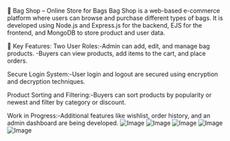 👜 Bag Shop – Online Store for Bags
Bag Shop is a web-based e-commerce platform where users can browse and purchase different types of bags. It is developed using Node.js and Express.js for the backend, EJS for the frontend, and MongoDB to store product and user data.

🔑 Key Features:
Two User Roles:-Admin can add, edit, and manage bag products.
               -Buyers can view products, add items to the cart, and place orders.

Secure Login System:-User login and logout are secured using encryption and decryption techniques.

Product Sorting and Filtering:-Buyers can sort products by popularity or newest and filter by category or discount.

Work in Progress:-Additional features like wishlist, order history, and an admin dashboard are being developed.
![Image](https://github.com/user-attachments/assets/3aa53636-1690-4f90-9e52-7560cf2c7196)
![Image](https://github.com/user-attachments/assets/21be924d-244d-4ae9-8fab-7c58bbcc91f0)
![Image](https://github.com/user-attachments/assets/6f2566fc-120e-4cc2-bbaa-8e56ddfbf99f)
![Image](https://github.com/user-attachments/assets/9db34755-a4f0-4004-9c77-c2039c02efa8)
![Image](https://github.com/user-attachments/assets/7632fa27-2b76-4dcf-9f15-8aad7cfdb408)
